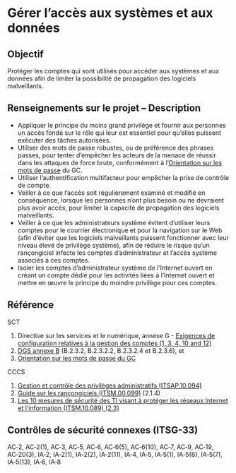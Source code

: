 # Gérer l’accès aux systèmes et aux données

## Objectif

Protéger les comptes qui sont utilisés pour accéder aux systèmes et aux données afin de limiter la possibilité de propagation des logiciels malveillants.

## Renseignements sur le projet – Description

- Appliquer le principe du moins grand privilège et fournir aux personnes un accès fondé sur le rôle qui leur est essentiel pour qu’elles puissent exécuter des tâches autorisées.
- Utiliser des mots de passe robustes, ou de préférence des phrases passes, pour tenter d’empêcher les acteurs de la menace de réussir dans les attaques de force brute, conformément à l’[Orientation sur les mots de passe](https://www.canada.ca/fr/gouvernement/systeme/gouvernement-numerique/securite-confidentialite-ligne/orientation-sur-mots-passe.html) du GC.
- Utiliser l’authentification multifacteur pour empêcher la prise de contrôle de compte.
- Veiller à ce que l’accès soit régulièrement examiné et modifié en conséquence, lorsque les personnes n’ont plus besoin ou ne devraient plus avoir accès, pour limiter la capacité de propagation des logiciels malveillants.
- Veiller à ce que les administrateurs système évitent d’utiliser leurs comptes pour le courrier électronique et pour la navigation sur le Web (afin d’éviter que les logiciels malveillants puissent fonctionner avec leur niveau élevé de privilège système), afin de réduire le risque qu’un rançongiciel infecte les comptes d’administrateur et l’accès système associés à ces comptes.
- Isoler les comptes d’administrateur système de l’Internet ouvert en créant un compte dédié pour les activités liées à l’Internet ouvert et mettre en œuvre le principe du moindre privilège pour ces comptes.

## Référence

SCT

1. Directive sur les services et le numérique, annexe G - [Exigences de configuration relatives à la gestion des comptes (1, 3, 4, 10 and 12)](https://www.gcpedia.gc.ca/gcwiki/images/8/87/7_-_Exigences_de_configuration_relatives_Ã_la_gestion_des_comptes.pdf)
2. [DGS annexe B](https://www.tbs-sct.gc.ca/pol/doc-fra.aspx?id=32611#appB) (B.2.3.2, B.2.3.2.2, B.2.3.2.4 et B.2.3.6), et
3. [Orientation sur les mots de passe du GC](https://www.canada.ca/fr/gouvernement/systeme/gouvernement-numerique/securite-confidentialite-ligne/orientation-sur-mots-passe.html)

CCCS

1. [Gestion et contrôle des privilèges administratifs (ITSAP.10.094)](https://cyber.gc.ca/fr/orientation/gestion-et-controle-des-privileges-administratifs-itsap10094)
2. [Guide sur les rançongiciels (ITSM.00.099)](https://cyber.gc.ca/fr/orientation/guide-sur-les-rancongiciels-itsm00099) (2.1.4)
3. [Les 10 mesures de sécurité des TI visant à protéger les réseaux Internet et l’information (ITSM.10.089) (2.3)](https://cyber.gc.ca/fr/orientation/les-10-mesures-de-securite-des-ti-visant-proteger-les-reseaux-internet-et-0)

## Contrôles de sécurité connexes (ITSG-33)

AC‑2, AC‑2(1), AC‑3, AC‑5, AC‑6, AC‑6(5), AC‑6(10), AC‑7, AC‑9, AC‑19, AC‑20(3), IA‑2, IA‑2(1), IA‑2(2), IA‑2(11), IA‑4, IA‑5, IA‑5(1), IA‑5(6), IA‑5(7), IA‑5(13), IA‑6, IA‑8
